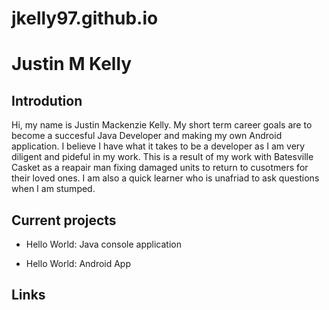 # jkelly97.github.io
# Justin M Kelly	
## Introdution
Hi, my name is Justin Mackenzie Kelly.  My short term career goals are to become a succesful Java Developer and making my own Android application.  I believe I have what it takes to be a developer as I am very diligent and pideful in my work. This is a result of my work with Batesville Casket as a reapair man fixing damaged units to return to cusotmers for their loved ones.  I am also a quick learner who is unafriad to ask questions when I am stumped.
## Current projects

* Hello World: Java console application

* Hello World: Android App

## Links
	